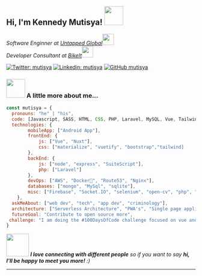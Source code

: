 <h2> Hi, I'm Kennedy Mutisya! <img src="https://media.giphy.com/media/mGcNjsfWAjY5AEZNw6/giphy.gif" width="50"></h2>

<p><em>Software Enginner at <a href="https://untapped-global.com">Untapped Global</a><img src="https://media.giphy.com/media/fYSnHlufseco8Fh93Z/giphy.gif" width="30"></br>Developer Consultant at <a href="https://bikeit.co.ke">BikeIt</a><img src="https://media.giphy.com/media/WUlplcMpOCEmTGBtBW/giphy.gif" width="30"> 
</em></p>

[![Twitter: mutisya](https://img.shields.io/twitter/follow/officialmutisya?style=social)](https://twitter.com/officialmutisya)
[![Linkedin: mutisya](https://img.shields.io/badge/-kenmutisya-blue?style=flat-square&logo=Linkedin&logoColor=white&link=https://www.linkedin.com/in/kenmutisya/)](https://www.linkedin.com/in/kenmutisya/)
[![GitHub mutisya](https://img.shields.io/github/followers/kenmush?label=follow&style=social)](https://github.com/kenmush)


### <img src="https://media.giphy.com/media/VgCDAzcKvsR6OM0uWg/giphy.gif" width="50"> A little more about me...

```javascript
const mutisya = {
  pronouns: "he" | "his",
  code: [Javascript, SASS, HTML, CSS, PHP, Laravel, MySQL, Vue, Tailwind],
  technologies: {
        mobileApp: ["Android App"],
        frontEnd: {
            js: ["Vue", "Nuxt"],
            css: ["materialize", "vuetify", "bootstrap","tailwind]
        },
        backEnd: {
            js: ["node", "express", "SuiteScript"],
            php: ["Laravel"]
        },
        devOps: ["AWS", "Docker🐳", "Route53", "Nginx"],
        databases: ["mongo", "MySql", "sqlite"],
        misc: ["Firebase", "Socket.IO", "selenium", "open-cv", "php", "SuiteApp"]
    },
  askMeAbout: ["web dev", "tech", "app dev", "criminology"],
  architecture: ["Serverless Architecture", "PWA's", "Single page applications","microservices"],
  futureGoal: "Contribute to open source more",
 challenge: "I am doing the #100DaysOfCode challenge focused on vue and laravel"
}
```

<img src="https://media.giphy.com/media/LnQjpWaON8nhr21vNW/giphy.gif" width="60"> <em><b>I love connecting with different people</b> so if you want to say <b>hi, I'll be happy to meet you more!</b> :)</em>

---
